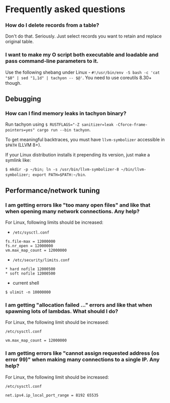 # Frequently asked questions



### How do I delete records from a table?

Don't do that. Seriously. Just select records you want to retain and replace original table.



### I want to make my O script both executable and loadable and pass command-line parameters to it.

Use the following shebang under Linux - ``#!/usr/bin/env -S bash -c 'cat "$0" | sed "1,1d" | tachyon -- $@'``. You need to use coreutils 8.30+ though.



## Debugging

### How can I find memory leaks in tachyon binary?

Run tachyon using ``$ RUSTFLAGS="-Z sanitizer=leak -Cforce-frame-pointers=yes" cargo run --bin tachyon``.

To get meaningful backtraces, you must have ``llvm-symbolizer`` accessible in ``$PATH`` (LLVM 8+).

If your Linux distribution installs it prepending its version, just make a symlink like:

``$ mkdir -p ~/bin; ln -s /usr/bin/llvm-symbolizer-8 ~/bin/llvm-symbolizer; export PATH=$PATH:~/bin``.



## Performance/network tuning

### I am getting errors like "too many open files" and like that when opening many network connections. Any help?

For Linux, following limits should be increased:

- ``/etc/sysctl.conf``

```
fs.file-max = 12000000
fs.nr_open = 12000000
vm.max_map_count = 12000000
```

- ``/etc/security/limits.conf``

```
* hard nofile 12000500
* soft nofile 12000500
```

- current shell

```
$ ulimit -n 10000000
```



### I am getting "allocation failed ..." errors and like that when spawning lots of lambdas. What should I do?

For Linux, the following limit should be increased:

``/etc/sysctl.conf``

```
vm.max_map_count = 12000000
```



### I am getting errors like "cannot assign requested address (os error 99)" when making many connections to a single IP. Any help?

For Linux, the following limit should be increased:

``/etc/sysctl.conf``

```
net.ipv4.ip_local_port_range = 8192 65535
```
